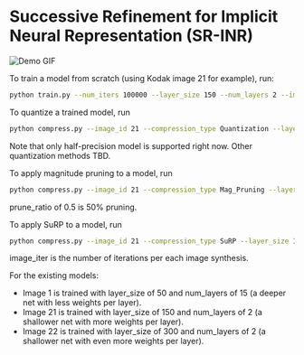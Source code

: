 # Successive Refinement for Implicit Neural Representation (SR-INR)
![Demo GIF](results/image_22/SuRP/result_animation_looped.gif)

To train a model from scratch (using Kodak image 21 for example), run:

```bash
python train.py --num_iters 100000 --layer_size 150 --num_layers 2 --image_id 21
```

To quantize a trained model, run
```bash
python compress.py --image_id 21 --compression_type Quantization --layer_size 150 --num_layers 2 --quant_level half
``` 
Note that only half-precision model is supported right now. Other quantization methods TBD.

To apply magnitude pruning to a model, run
```bash
python compress.py --image_id 21 --compression_type Mag_Pruning --layer_size 150 --num_layers 2  --prune_ratio 0.5 --refine_iter 5000
```
prune_ratio of 0.5 is 50% pruning.

To apply SuRP to a model, run
```bash
python compress.py --image_id 21 --compression_type SuRP --layer_size 150 --num_layers 2 --surp_iter 100000 --image_iter 1000
```
image_iter is the number of iterations per each image synthesis.

For the existing models:
* Image 1 is trained with layer_size of 50 and num_layers of 15 (a deeper net with less weights per layer).
* Image 21 is trained with layer_size of 150 and num_layers of 2 (a shallower net with more weights per layer).
* Image 22 is trained with layer_size of 300 and num_layers of 2 (a shallower net with even more weights per layer).

